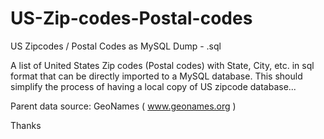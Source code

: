# US-Zip-codes-Postal-codes
US Zipcodes / Postal Codes as MySQL Dump - .sql

A list of United States Zip codes (Postal codes) with State, City, etc. in sql format that can be directly imported to a MySQL database.
This should simplify the process of having a local copy of US zipcode database...

Parent data source: GeoNames ( www.geonames.org )

Thanks

